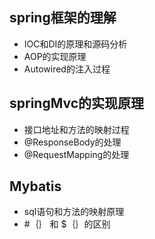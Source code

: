 ## spring框架的理解
* IOC和DI的原理和源码分析
* AOP的实现原理
* Autowired的注入过程

## springMvc的实现原理
* 接口地址和方法的映射过程
* @ResponseBody的处理
* @RequestMapping的处理

## Mybatis
* sql语句和方法的映射原理
* \#｛｝ 和 \$｛｝的区别
